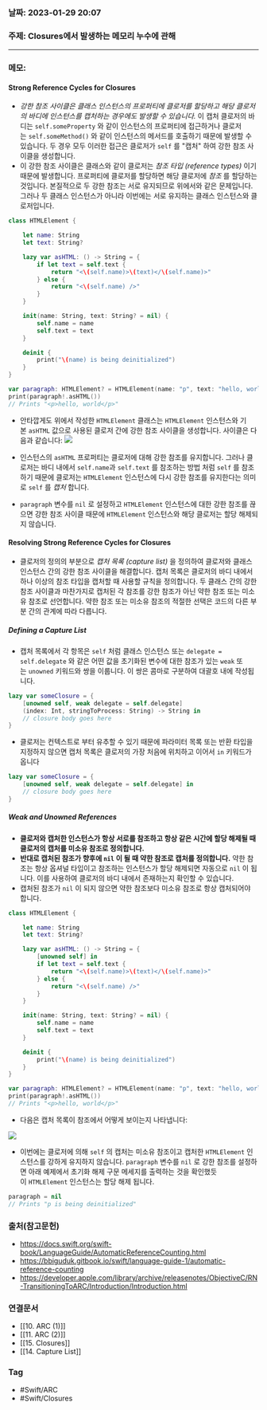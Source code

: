 ### 날짜: 2023-01-29 20:07

### 주제: Closures에서 발생하는 메모리 누수에 관해
---
### 메모: 
#### Strong Reference Cycles for Closures
- *강한 참조 사이클은 클래스 인스턴스의 프로퍼티에 클로저를 할당하고 해당 클로저의 바디에 인스턴스를 캡처하는 경우에도 발생할 수 있습니다.* 이 캡처 클로저의 바디는 `self.someProperty` 와 같이 인스턴스의 프로퍼티에 접근하거나 클로저는 `self.someMethod()` 와 같이 인스턴스의 메서드를 호출하기 때문에 발생할 수 있습니다. 두 경우 모두 이러한 접근은 클로저가 `self` 를 "캡처" 하여 강한 참조 사이클을 생성합니다.
- 이 강한 참조 사이클은 클래스와 같이 클로저는 _참조 타입 (reference types)_ 이기 때문에 발생합니다. 프로퍼티에 클로저를 할당하면 해당 클로저에 _참조_ 를 할당하는 것입니다. 본질적으로 두 강한 참조는 서로 유지되므로 위에서와 같은 문제입니다. 그러나 두 클래스 인스턴스가 아니라 이번에는 서로 유지하는 클래스 인스턴스와 클로저입니다.
~~~ swift 
class HTMLElement {

    let name: String
    let text: String?

    lazy var asHTML: () -> String = {
        if let text = self.text {
            return "<\(self.name)>\(text)</\(self.name)>"
        } else {
            return "<\(self.name) />"
        }
    }

    init(name: String, text: String? = nil) {
        self.name = name
        self.text = text
    }

    deinit {
        print("\(name) is being deinitialized")
    }
}

var paragraph: HTMLElement? = HTMLElement(name: "p", text: "hello, world")
print(paragraph!.asHTML())
// Prints "<p>hello, world</p>"
~~~
- 안타깝게도 위에서 작성한 `HTMLElement` 클래스는 `HTMLElement` 인스턴스와 기본 `asHTML` 값으로 사용된 클로저 간에 강한 참조 사이클을 생성합니다. 사이클은 다음과 같습니다:
![](https://95735008-files.gitbook.io/~/files/v0/b/gitbook-x-prod.appspot.com/o/spaces%2F-M7Zt2HBfR67oi6QnKHI%2Fuploads%2Fgit-blob-7c3e17c9e77d33e16d17922a05db18158d46523d%2F24_closureReferenceCycle01_2x.png?alt=media)

- 인스턴스의 `asHTML` 프로퍼티는 클로저에 대해 강한 참조를 유지합니다. 그러나 클로저는 바디 내에서 `self.name`과 `self.text` 를 참조하는 방법 처럼 `self` 를 참조하기 때문에 클로저는 `HTMLElement` 인스턴스에 다시 강한 참조를 유지한다는 의미로 `self` 를 _캡처_ 합니다.
- `paragraph` 변수를 `nil` 로 설정하고 `HTMLElement` 인스턴스에 대한 강한 참조를 끊으면 강한 참조 사이클 때문에 `HTMLElement` 인스턴스와 해당 클로저는 할당 해제되지 않습니다.
#### Resolving Strong Reference Cycles for Closures
- 클로저의 정의의 부분으로 _캡처 목록 (capture list)_ 을 정의하여 클로저와 클래스 인스턴스 간의 강한 참조 사이클을 해결합니다. 캡처 목록은 클로저의 바디 내에서 하나 이상의 참조 타입을 캡처할 때 사용할 규칙을 정의합니다. 두 클래스 간의 강한 참조 사이클과 마찬가지로 캡처된 각 참조를 강한 참조가 아닌 약한 참조 또는 미소유 참조로 선언합니다. 약한 참조 또는 미소유 참조의 적절한 선택은 코드의 다른 부분 간의 관계에 따라 다릅니다.
##### Defining a Capture List
- 캡처 목록에서 각 항목은 `self` 처럼 클래스 인스턴스 또는 `delegate = self.delegate` 와 같은 어떤 값을 초기화된 변수에 대한 참조가 있는 `weak` 또는 `unowned` 키워드와 쌍을 이룹니다. 이 쌍은 콤마로 구분하여 대괄호 내에 작성됩니다.
~~~ swift 
lazy var someClosure = {
    [unowned self, weak delegate = self.delegate]
    (index: Int, stringToProcess: String) -> String in
    // closure body goes here
}
~~~
- 클로저는 컨텍스트로 부터 유추할 수 있기 때문에 파라미터 목록 또는 반환 타입을 지정하지 않으면 캡처 목록은 클로저의 가장 처음에 위치하고 이어서 `in` 키워드가 옵니다
~~~ swift 
lazy var someClosure = {
    [unowned self, weak delegate = self.delegate] in
    // closure body goes here
}
~~~
##### Weak and Unowned References
- **클로저와 캡처한 인스턴스가 항상 서로를 참조하고 항상 같은 시간에 할당 해제될 때 클로저의 캡처를 미소유 참조로 정의합니다.**
- **반대로 캡처된 참조가 향후에 `nil` 이 될 때 약한 참조로 캡처를 정의합니다.** 약한 참조는 항상 옵셔널 타입이고 참조하는 인스턴스가 할당 해제되면 자동으로 `nil` 이 됩니다. 이를 사용하여 클로저의 바디 내에서 존재하는지 확인할 수 있습니다.
- 캡처된 참조가 `nil` 이 되지 않으면 약한 참조보다 미소유 참조로 항상 캡처되어야 합니다.
~~~ swift 
class HTMLElement {

    let name: String
    let text: String?

    lazy var asHTML: () -> String = {
        [unowned self] in
        if let text = self.text {
            return "<\(self.name)>\(text)</\(self.name)>"
        } else {
            return "<\(self.name) />"
        }
    }

    init(name: String, text: String? = nil) {
        self.name = name
        self.text = text
    }

    deinit {
        print("\(name) is being deinitialized")
    }
}

var paragraph: HTMLElement? = HTMLElement(name: "p", text: "hello, world")
print(paragraph!.asHTML())
// Prints "<p>hello, world</p>"
~~~
- 다음은 캡처 목록이 참조에서 어떻게 보이는지 나타냅니다:

![](https://95735008-files.gitbook.io/~/files/v0/b/gitbook-x-prod.appspot.com/o/spaces%2F-M7Zt2HBfR67oi6QnKHI%2Fuploads%2Fgit-blob-978876c83622683edd32815380499f2a48921097%2F24_closureReferenceCycle02_2x.png?alt=media)
- 이번에는 클로저에 의해 `self` 의 캡처는 미소유 참조이고 캡처한 `HTMLElement` 인스턴스를 강하게 유지하지 않습니다. `paragraph` 변수를 `nil` 로 강한 참조를 설정하면 아래 예제에서 초기화 해제 구문 메세지를 출력하는 것을 확인했듯이 `HTMLElement` 인스턴스는 할당 해제 됩니다.
~~~ swift 
paragraph = nil
// Prints "p is being deinitialized"
~~~

### 출처(참고문헌) 
- https://docs.swift.org/swift-book/LanguageGuide/AutomaticReferenceCounting.html
- https://bbiguduk.gitbook.io/swift/language-guide-1/automatic-reference-counting
- https://developer.apple.com/library/archive/releasenotes/ObjectiveC/RN-TransitioningToARC/Introduction/Introduction.html

### 연결문서 
- [[10. ARC  (1)]]
- [[11. ARC (2)]]
- [[15. Closures]]
- [[14. Capture List]]

### Tag
- #Swift/ARC 
- #Swift/Closures